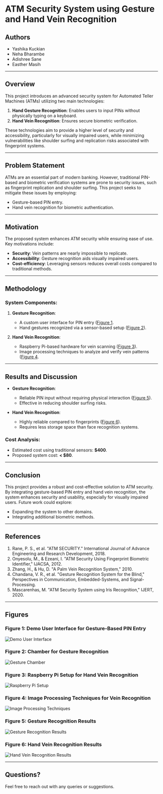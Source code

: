 # ATM Security System using Gesture and Hand Vein Recognition

## Authors
- Yashika Kuckian
- Neha Bharambe
- Adishree Sane
- Easther Masih

---

## Overview
This project introduces an advanced security system for Automated Teller Machines (ATMs) utilizing two main technologies:
1. **Hand Gesture Recognition**: Enables users to input PINs without physically typing on a keyboard.
2. **Hand Vein Recognition**: Ensures secure biometric verification.

These technologies aim to provide a higher level of security and accessibility, particularly for visually impaired users, while minimizing vulnerabilities like shoulder surfing and replication risks associated with fingerprint systems.

---

## Problem Statement
ATMs are an essential part of modern banking. However, traditional PIN-based and biometric verification systems are prone to security issues, such as fingerprint replication and shoulder surfing. This project seeks to mitigate these issues by employing:
- Gesture-based PIN entry.
- Hand vein recognition for biometric authentication.

---

## Motivation
The proposed system enhances ATM security while ensuring ease of use. Key motivations include:
- **Security**: Vein patterns are nearly impossible to replicate.
- **Accessibility**: Gesture recognition aids visually impaired users.
- **Cost-efficiency**: Leveraging sensors reduces overall costs compared to traditional methods.

---

## Methodology
### System Components:
1. **Gesture Recognition**:
   - A custom user interface for PIN entry ([Figure 1](https://drive.google.com/file/d/14nZ12De1p_cAfMZ1_iRCHZjCuknBrHuU/view?usp=sharing).
   - Hand gestures recognized via a sensor-based setup ([Figure 2](https://drive.google.com/file/d/1318PCiAmSEBK3cbzYivMQCERtP50n_a3/view?usp=sharing)).

2. **Hand Vein Recognition**:
   - Raspberry Pi-based hardware for vein scanning ([Figure 3](https://drive.google.com/file/d/1p91zDO02wrdV-B9d064FWvIZ2wCxgmxA/view?usp=sharing)).
   - Image processing techniques to analyze and verify vein patterns ([Figure 4](https://drive.google.com/file/d/1tz6hkwKDm3SNDaDXXwO71BSy-HpKSd3r/view?usp=sharing).

---

## Results and Discussion
- **Gesture Recognition**:
  - Reliable PIN input without requiring physical interaction ([Figure 5](https://drive.google.com/file/d/18FVX3V9g_HYjFMuQOpjaANa-v23_eJs6/view?usp=sharing)).
  - Effective in reducing shoulder surfing risks.

- **Hand Vein Recognition**:
  - Highly reliable compared to fingerprints ([Figure 6](https://drive.google.com/file/d/1tb42tWd2wb8QBxAV_cZvFVkp36Mu2Myj/view?usp=sharing)).
  - Requires less storage space than face recognition systems.

### Cost Analysis:
- Estimated cost using traditional sensors: **$400**.
- Proposed system cost: **< $80**.

---

## Conclusion
This project provides a robust and cost-effective solution to ATM security. By integrating gesture-based PIN entry and hand vein recognition, the system enhances security and usability, especially for visually impaired users. Future work could explore:
- Expanding the system to other domains.
- Integrating additional biometric methods.

---

## References
1. Rane, P. S., et al. "ATM SECURITY." International Journal of Advance Engineering and Research Development, 2018.
2. Onyesolu, M., & Ezeani, I. "ATM Security Using Fingerprint Biometric Identifier," IJACSA, 2012.
3. Zhang, H., & Hu, D. "A Palm Vein Recognition System," 2010.
4. Chandana, V. R., et al. "Gesture Recognition System for the Blind," Perspectives in Communication, Embedded-Systems, and Signal-Processing.
5. Mascarenhas, M. "ATM Security System using Iris Recognition," IJERT, 2020.

---

## Figures

### Figure 1: Demo User Interface for Gesture-Based PIN Entry
![Demo User Interface](https://drive.google.com/uc?id=14nZ12De1p_cAfMZ1_iRCHZjCuknBrHuU)

### Figure 2: Chamber for Gesture Recognition
![Gesture Chamber](https://drive.google.com/uc?id=1318PCiAmSEBK3cbzYivMQCERtP50n_a3)

### Figure 3: Raspberry Pi Setup for Hand Vein Recognition
![Raspberry Pi Setup](https://drive.google.com/uc?id=1p91zDO02wrdV-B9d064FWvIZ2wCxgmxA)

### Figure 4: Image Processing Techniques for Vein Recognition
![Image Processing Techniques](https://drive.google.com/uc?id=1tz6hkwKDm3SNDaDXXwO71BSy-HpKSd3r)

### Figure 5: Gesture Recognition Results
![Gesture Recognition Results](https://drive.google.com/uc?id=18FVX3V9g_HYjFMuQOpjaANa-v23_eJs6)

### Figure 6: Hand Vein Recognition Results
![Hand Vein Recognition Results](https://drive.google.com/uc?id=1tb42tWd2wb8QBxAV_cZvFVkp36Mu2Myj)

---

## Questions?
Feel free to reach out with any queries or suggestions.
